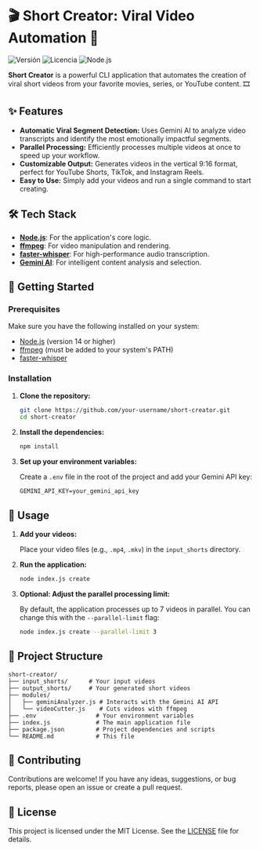 # 🎬 Short Creator: Viral Video Automation 🚀

![Versión](https://img.shields.io/badge/version-1.0.0-blue)
![Licencia](https://img.shields.io/badge/license-MIT-green)
![Node.js](https://img.shields.io/badge/node-%3E%3D14-yellow)

**Short Creator** is a powerful CLI application that automates the creation of viral short videos from your favorite movies, series, or YouTube content. 🎞️

## ✨ Features

*   **Automatic Viral Segment Detection:** Uses Gemini AI to analyze video transcripts and identify the most emotionally impactful segments.
*   **Parallel Processing:**  Efficiently processes multiple videos at once to speed up your workflow.
*   **Customizable Output:** Generates videos in the vertical 9:16 format, perfect for YouTube Shorts, TikTok, and Instagram Reels.
*   **Easy to Use:** Simply add your videos and run a single command to start creating.

## 🛠️ Tech Stack

*   **[Node.js](https://nodejs.org/)**: For the application's core logic.
*   **[ffmpeg](https://ffmpeg.org/)**: For video manipulation and rendering.
*   **[faster-whisper](https://github.com/guillaumekln/faster-whisper)**: For high-performance audio transcription.
*   **[Gemini AI](https://ai.google.dev/)**: For intelligent content analysis and selection.

## 🚀 Getting Started

### Prerequisites

Make sure you have the following installed on your system:

*   [Node.js](https://nodejs.org/) (version 14 or higher)
*   [ffmpeg](https://ffmpeg.org/download.html) (must be added to your system's PATH)
*   [faster-whisper](https://github.com/guillaumekln/faster-whisper#installation)

### Installation

1.  **Clone the repository:**

    ```bash
    git clone https://github.com/your-username/short-creator.git
    cd short-creator
    ```

2.  **Install the dependencies:**

    ```bash
    npm install
    ```

3.  **Set up your environment variables:**

    Create a `.env` file in the root of the project and add your Gemini API key:

    ```
    GEMINI_API_KEY=your_gemini_api_key
    ```

## 📖 Usage

1.  **Add your videos:**

    Place your video files (e.g., `.mp4`, `.mkv`) in the `input_shorts` directory.

2.  **Run the application:**

    ```bash
    node index.js create
    ```

3.  **Optional: Adjust the parallel processing limit:**

    By default, the application processes up to 7 videos in parallel. You can change this with the `--parallel-limit` flag:

    ```bash
    node index.js create --parallel-limit 3
    ```

## 📂 Project Structure

```
short-creator/
├── input_shorts/      # Your input videos
├── output_shorts/     # Your generated short videos
├── modules/
│   ├── geminiAnalyzer.js # Interacts with the Gemini AI API
│   └── videoCutter.js    # Cuts videos with ffmpeg
├── .env                 # Your environment variables
├── index.js             # The main application file
├── package.json         # Project dependencies and scripts
└── README.md            # This file
```

## 🤝 Contributing

Contributions are welcome! If you have any ideas, suggestions, or bug reports, please open an issue or create a pull request.

## 📄 License

This project is licensed under the MIT License. See the [LICENSE](LICENSE) file for details.